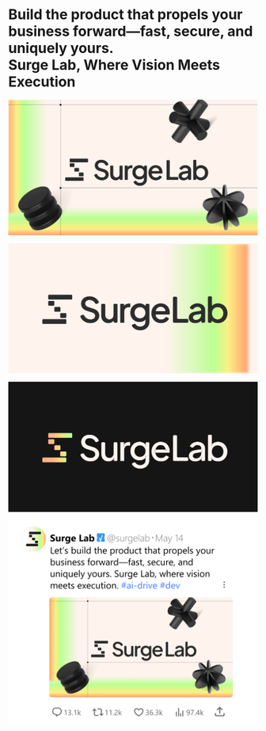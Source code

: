 <h1>Build the product that propels your business forward—fast, secure, and uniquely yours. </br>Surge Lab, Where Vision Meets Execution</h1>

![](/assets/images/surgelab_1.svg)

![](/assets/images/surgelab_2.svg)

![](/assets/images/surgelab_3.svg)

![](/assets/images/surgelab_4.svg)
